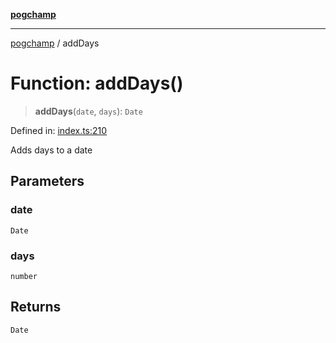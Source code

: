 [**pogchamp**](../README.md)

***

[pogchamp](../globals.md) / addDays

# Function: addDays()

> **addDays**(`date`, `days`): `Date`

Defined in: [index.ts:210](https://github.com/antonandresen/pogchamp/blob/566c2f0caa8b1c8b5b0295aded976a7544ca5d21/index.ts#L210)

Adds days to a date

## Parameters

### date

`Date`

### days

`number`

## Returns

`Date`
